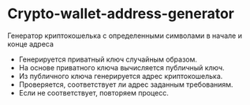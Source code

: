 # Crypto-wallet-address-generator
Генератор криптокошелька с определенными символами в начале и конце адреса

- Генерируется приватный ключ случайным образом.
- На основе приватного ключа вычисляется публичный ключ.
- Из публичного ключа генерируется адрес криптокошелька.
- Проверяется, соответствует ли адрес заданным требованиям.
- Если не соответствует, повторяем процесс.
